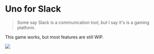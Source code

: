 # Uno for Slack

> Some say Slack is a communication tool, but I say it's is a gaming platform.

This game works, but most features are still WIP.

![](https://cloud-91teem7y4.vercel.app/image__9_.png)
